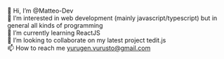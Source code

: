 👋 Hi, I’m @Matteo-Dev    
👀 I’m interested in web development (mainly javascript/typescript) but in general all kinds of programming    
🌱 I’m currently learning ReactJS    
💞️ I’m looking to collaborate on my latest project tedit.js    
📫 How to reach me yurugen.vurusto@gmail.com    

<!---
Matteo-Dev/Matteo-Dev is a ✨ special ✨ repository because its `README.md` (this file) appears on your GitHub profile.
You can click the Preview link to take a look at your changes.
--->

